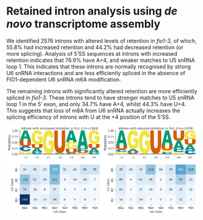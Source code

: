 # Retained intron analysis using *de novo* transcriptome assembly



We identified 2576 introns with altered levels of retention in *fio1-3*, of which, 55.8% had increased retention and 44.2% had decreased retention (or more splicing). Analysis of 5’SS sequences at introns with increased retention indicates that 76.9% have A+4, and weaker matches to U5 snRNA loop 1. This indicates that these introns are normally recognised by strong U6 snRNA interactions and are less efficiently spliced in the absence of FIO1-dependent U6 snRNA m6A modification.




The remaining introns with significantly altered retention are more efficiently spliced in *fio1-3*. These introns tend to have stronger matches to U5 snRNA loop 1 in the 5’ exon, and only  34.7% have A+4, whilst 44.3% have U+4. This suggests that loss of m6A from U6 snRNA actually increases the splicing efficiency of introns with U at the +4 position of the 5’SS.



    
![png](RI_sequence_logos_denovo.py_files/RI_sequence_logos_denovo.py_5_2.png)
    

